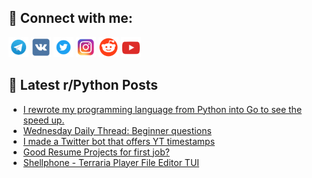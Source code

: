 ## 🔎 Connect with me:
[<img src="https://github.com/bullbesh/bullbesh/blob/main/images/Telegram.png" width="32" height="32" />](https://t.me/bullbesh)
[<img src="https://github.com/bullbesh/bullbesh/blob/main/images/VK.png" width="32" height="32" />](https://vk.com/bullbesh)
[<img src="https://github.com/bullbesh/bullbesh/blob/main/images/Twitter.png" width="32" height="32" />](https://twitter.com/bullbesh1)
[<img src="https://github.com/bullbesh/bullbesh/blob/main/images/Instagram.png" width="32" height="32" />](https://www.instagram.com/bullbesh)
[<img src="https://github.com/bullbesh/bullbesh/blob/main/images/Reddit.png" width="32" height="32" />](https://www.reddit.com/user/bullbesh)
[<img src="https://github.com/bullbesh/bullbesh/blob/main/images/YouTube.png" width="32" height="32" />](https://www.youtube.com/channel/UCtfjRs6uzgq5mfm8S06WTcg)

## 📕 Latest r/Python Posts
<!-- BLOG-POST-LIST:START -->
- [I rewrote my programming language from Python into Go to see the speed up.](https://www.reddit.com/r/Python/comments/1i1ppr7/i_rewrote_my_programming_language_from_python/)
- [Wednesday Daily Thread: Beginner questions](https://www.reddit.com/r/Python/comments/1i1kdk3/wednesday_daily_thread_beginner_questions/)
- [I made a Twitter bot that offers YT timestamps](https://www.reddit.com/r/Python/comments/1i1b7ry/i_made_a_twitter_bot_that_offers_yt_timestamps/)
- [Good Resume Projects for first job?](https://www.reddit.com/r/Python/comments/1i17slh/good_resume_projects_for_first_job/)
- [Shellphone - Terraria Player File Editor TUI](https://www.reddit.com/r/Python/comments/1i16yuj/shellphone_terraria_player_file_editor_tui/)
<!-- BLOG-POST-LIST:END -->
